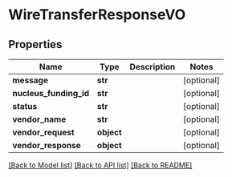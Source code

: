 # WireTransferResponseVO

## Properties
Name | Type | Description | Notes
------------ | ------------- | ------------- | -------------
**message** | **str** |  | [optional] 
**nucleus_funding_id** | **str** |  | [optional] 
**status** | **str** |  | [optional] 
**vendor_name** | **str** |  | [optional] 
**vendor_request** | **object** |  | [optional] 
**vendor_response** | **object** |  | [optional] 

[[Back to Model list]](../README.md#documentation-for-models) [[Back to API list]](../README.md#documentation-for-api-endpoints) [[Back to README]](../README.md)


